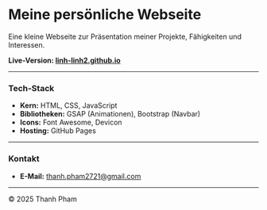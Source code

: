 # Meine persönliche Webseite

Eine kleine Webseite zur Präsentation meiner Projekte, Fähigkeiten und Interessen.

**Live-Version: [linh-linh2.github.io](https://linh-linh2.github.io)**

---

### Tech-Stack

*   **Kern:** HTML, CSS, JavaScript
*   **Bibliotheken:** GSAP (Animationen), Bootstrap (Navbar)
*   **Icons:** Font Awesome, Devicon
*   **Hosting:** GitHub Pages

---

### Kontakt

*   **E-Mail:** [thanh.pham2721@gmail.com](mailto:thanh.pham2721@gmail.com)

---

&copy; 2025 Thanh Pham
